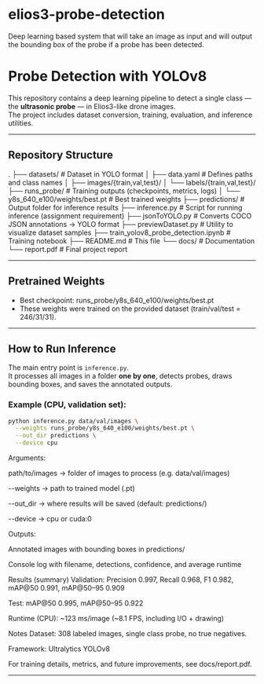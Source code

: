 # elios3-probe-detection
Deep learning based system that will take an image as input and will output the bounding box of the probe if a probe has been detected.

# Probe Detection with YOLOv8

This repository contains a deep learning pipeline to detect a single class — the **ultrasonic probe** — in Elios3-like drone images.  
The project includes dataset conversion, training, evaluation, and inference utilities.

---

## Repository Structure

.
├── datasets/ # Dataset in YOLO format
│ ├── data.yaml # Defines paths and class names
│ ├── images/{train,val,test}/
│ └── labels/{train,val,test}/
├── runs_probe/ # Training outputs (checkpoints, metrics, logs)
│ └── y8s_640_e100/weights/best.pt # Best trained weights
├── predictions/ # Output folder for inference results
├── inference.py # Script for running inference (assignment requirement)
├── jsonToYOLO.py # Converts COCO JSON annotations -> YOLO format
├── previewDataset.py # Utility to visualize dataset samples
├── train_yolov8_probe_detection.ipynb # Training notebook
├── README.md # This file
└── docs/ # Documentation
└── report.pdf # Final project report

---

## Pretrained Weights

- Best checkpoint: runs_probe/y8s_640_e100/weights/best.pt
- These weights were trained on the provided dataset (train/val/test = 246/31/31).

---

## How to Run Inference

The main entry point is `inference.py`.  
It processes all images in a folder **one by one**, detects probes, draws bounding boxes, and saves the annotated outputs.

### Example (CPU, validation set):
```bash
python inference.py data/val/images \
  --weights runs_probe/y8s_640_e100/weights/best.pt \
  --out_dir predictions \
  --device cpu
```
Arguments:

path/to/images → folder of images to process (e.g. data/val/images)

--weights → path to trained model (.pt)

--out_dir → where results will be saved (default: predictions/)

--device → cpu or cuda:0

Outputs:

Annotated images with bounding boxes in predictions/

Console log with filename, detections, confidence, and average runtime

Results (summary)
Validation: Precision 0.997, Recall 0.968, F1 0.982, mAP@50 0.991, mAP@50–95 0.909

Test: mAP@50 0.995, mAP@50–95 0.922

Runtime (CPU): ~123 ms/image (~8.1 FPS, including I/O + drawing)

Notes
Dataset: 308 labeled images, single class probe, no true negatives.

Framework: Ultralytics YOLOv8

For training details, metrics, and future improvements, see docs/report.pdf.

---

